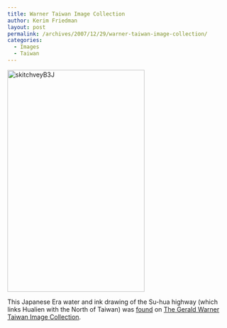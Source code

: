 ```yaml
---
title: Warner Taiwan Image Collection
author: Kerim Friedman
layout: post
permalink: /archives/2007/12/29/warner-taiwan-image-collection/
categories:
  - Images
  - Taiwan
---
```

<a href="http://www.flickr.com/photos/kerim/2145339957/" onclick="_gaq.push(['_trackEvent', 'outbound-article', 'http://www.flickr.com/photos/kerim/2145339957/', '']);"  title="skitchveyB3J by kerim, on Flickr"><img src="http://farm3.static.flickr.com/2275/2145339957_b2833feda3.jpg" width="309" height="500" alt="skitchveyB3J" /></a>

This Japanese Era water and ink drawing of the Su-hua highway (which links Hualien with the North of Taiwan) was <a href="http://imago.lafayette.edu/cdm4/item_viewer.php?CISOROOT=/warner&#038;CISOPTR=341&#038;CISOBOX=1&#038;REC=2" onclick="_gaq.push(['_trackEvent', 'outbound-article', 'http://imago.lafayette.edu/cdm4/item_viewer.php?CISOROOT=/warner&CISOPTR=341&CISOBOX=1&REC=2', 'found']);" >found</a> on <a href="http://imago.lafayette.edu/warner/guide.php" onclick="_gaq.push(['_trackEvent', 'outbound-article', 'http://imago.lafayette.edu/warner/guide.php', 'The Gerald Warner Taiwan Image Collection']);" >The Gerald Warner Taiwan Image Collection</a>.

